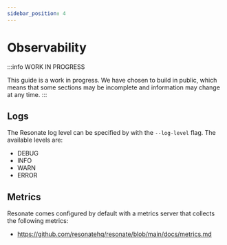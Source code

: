 ```yaml
---
sidebar_position: 4
---
```


# Observability

:::info WORK IN PROGRESS

This guide is a work in progress. We have chosen to build in public, which means that some sections may be incomplete and information may change at any time.
:::

## Logs

The Resonate log level can be specified by with the `--log-level` flag. The available levels are:

- DEBUG
- INFO
- WARN
- ERROR

## Metrics

Resonate comes configured by default with a metrics server that collects the following metrics:

- https://github.com/resonatehq/resonate/blob/main/docs/metrics.md
